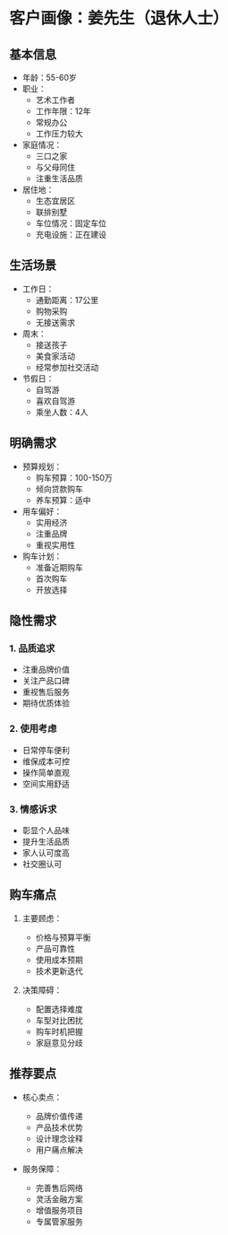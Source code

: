 # 客户画像：姜先生（退休人士）

## 基本信息
- 年龄：55-60岁
- 职业：
  - 艺术工作者
  - 工作年限：12年
  - 常规办公
  - 工作压力较大
- 家庭情况：
  - 三口之家
  - 与父母同住
  - 注重生活品质
- 居住地：
  - 生态宜居区
  - 联排别墅
  - 车位情况：固定车位
  - 充电设施：正在建设

## 生活场景
- 工作日：
  - 通勤距离：17公里
  - 购物采购
  - 无接送需求
- 周末：
  - 接送孩子
  - 美食家活动
  - 经常参加社交活动
- 节假日：
  - 自驾游
  - 喜欢自驾游
  - 乘坐人数：4人

## 明确需求
- 预算规划：
  - 购车预算：100-150万
  - 倾向贷款购车
  - 养车预算：适中
- 用车偏好：
  - 实用经济
  - 注重品牌
  - 重视实用性
- 购车计划：
  - 准备近期购车
  - 首次购车
  - 开放选择

## 隐性需求
### 1. 品质追求
- 注重品牌价值
- 关注产品口碑
- 重视售后服务
- 期待优质体验

### 2. 使用考虑
- 日常停车便利
- 维保成本可控
- 操作简单直观
- 空间实用舒适

### 3. 情感诉求
- 彰显个人品味
- 提升生活品质
- 家人认可度高
- 社交圈认可

## 购车痛点
1. 主要顾虑：
   - 价格与预算平衡
   - 产品可靠性
   - 使用成本预期
   - 技术更新迭代

2. 决策障碍：
   - 配置选择难度
   - 车型对比困扰
   - 购车时机把握
   - 家庭意见分歧

## 推荐要点
- 核心卖点：
  - 品牌价值传递
  - 产品技术优势
  - 设计理念诠释
  - 用户痛点解决

- 服务保障：
  - 完善售后网络
  - 灵活金融方案
  - 增值服务项目
  - 专属管家服务
